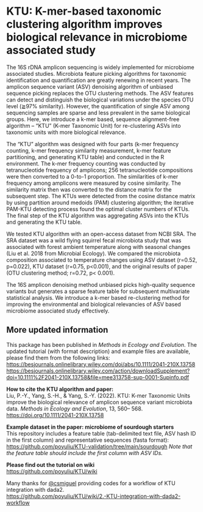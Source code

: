 # KTU: K-mer-based taxonomic clustering algorithm improves biological relevance in microbiome associated study

The 16S rDNA amplicon sequencing is widely implemented for microbiome associated studies. Microbiota feature picking algorithms for taxonomic identification and quantification are greatly renewing in recent years. The amplicon sequence variant (ASV) denoising algorithm of unbiased sequence picking replaces the OTU clustering methods. The ASV features can detect and distinguish the biological variations under the species OTU level (≧97% similarity). However, the quantification of single ASV among sequencing samples are sparse and less prevalent in the same biological groups. Here, we introduce a k-mer based, sequence alignment-free algorithm – “KTU” (K-mer Taxonomic Unit) for re-clustering ASVs into taxonomic units with more biological relevance.

The “KTU” algorithm was designed with four parts (k-mer frequency counting, k-mer frequency similarity measurement, k-mer feature partitioning, and generating KTU table) and conducted in the R environment. The k-mer frequency counting was conducted by tetranucleotide frequency of amplicons; 256 tetranucleotide compositions were then converted to a 0-to-1 proportion. The similarities of k-mer frequency among amplicons were measured by cosine similarity. The similarity matrix then was converted to the distance matrix for the subsequent step. The KTUs were detected from the cosine distance matrix by using partition around medoids (PAM) clustering algorithm; the iterative PAM-KTU detecting process found the optimal cluster numbers of KTUs. The final step of the KTU algorithm was aggregating ASVs into the KTUs and generating the KTU table.

We tested KTU algorithm with an open-access dataset from NCBI SRA. The SRA dataset was a wild flying squirrel fecal microbiota study that was associated with forest ambient temperature along with seasonal changes (Liu et al. 2018 from Microbial Ecology). We compared the microbiota composition associated to temperature changes using ASV dataset (r=0.52, p=0.022), KTU dataset (r=0.75, p<0.001), and the original results of paper (OTU clustering method; r=0.72, p< 0.001).

The 16S amplicon denoising method unbiased picks high-quality sequence variants but generates a sparse feature table for subsequent multivariate statistical analysis. We introduce a k-mer based re-clustering method for improving the environmental and biological relevancies of ASV based microbiome associated study effectively.

##  **More updated information**
This package has been published in _Methods in Ecology and Evolution_. The updated tutorial (with format description) and example files are available, please find them from the following links:
https://besjournals.onlinelibrary.wiley.com/doi/abs/10.1111/2041-210X.13758  
https://besjournals.onlinelibrary.wiley.com/action/downloadSupplement?doi=10.1111%2F2041-210X.13758&file=mee313758-sup-0001-Supinfo.pdf  

**How to cite the KTU algorithm and paper:**  
Liu, P.-Y., Yang, S.-H., & Yang, S.-Y. (2022). KTU: K-mer Taxonomic Units improve the biological relevance of amplicon sequence variant microbiota data. _Methods in Ecology and Evolution_, 13, 560– 568. https://doi.org/10.1111/2041-210X.13758

**Example dataset in the paper: microbiome of sourdough starters**  
This repository includes a feature table (tab-delimited text file, ASV hash ID in the first column) and representative sequences (fasta format): https://github.com/poyuliu/KTU-validation/tree/main/sourdough
_Note that the feature table should include the first column with ASV IDs._

**Please find out the tutorial on wiki**  
https://github.com/poyuliu/KTU/wiki

Many thanks for [@csmiguel](https://github.com/csmiguel) providing codes for a workflow of KTU integration with dada2.  
https://github.com/poyuliu/KTU/wiki/2.-KTU-integration-with-dada2-workflow
